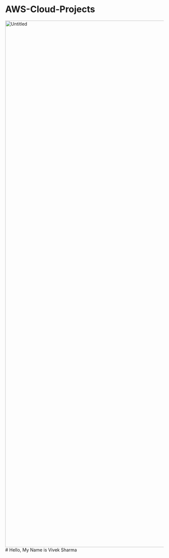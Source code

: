 # AWS-Cloud-Projects
<img width="1670" alt="Untitled" src="https://github.com/user-attachments/assets/1ff6cefa-f3c0-43ae-9142-eeea82e75051">
# Hello, My Name is Vivek Sharma
